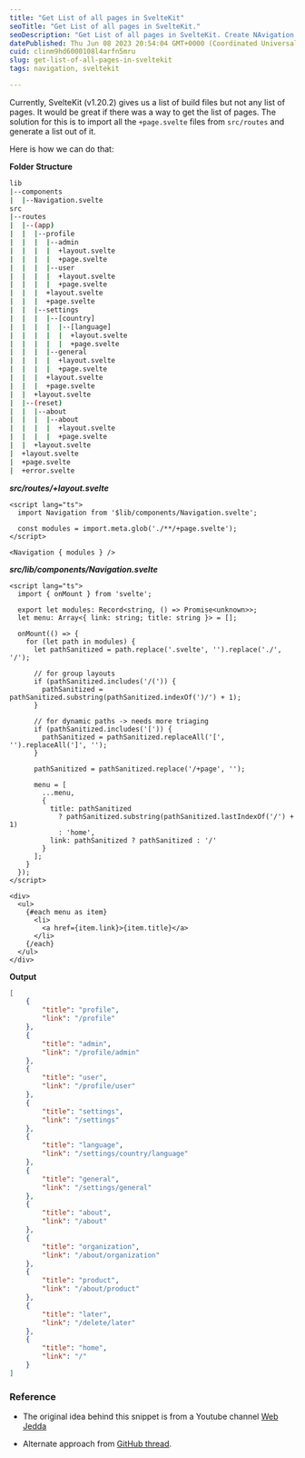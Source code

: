 ```yaml
---
title: "Get List of all pages in SvelteKit"
seoTitle: "Get List of all pages in SvelteKit."
seoDescription: "Get List of all pages in SvelteKit. Create NAvigation bar in SvelteKit."
datePublished: Thu Jun 08 2023 20:54:04 GMT+0000 (Coordinated Universal Time)
cuid: clinm9hd6000108l4arfn5mru
slug: get-list-of-all-pages-in-sveltekit
tags: navigation, sveltekit

---
```


Currently, SvelteKit (v1.20.2) gives us a list of build files but not any list of pages. It would be great if there was a way to get the list of pages. The solution for this is to import all the `+page.svelte` files from `src/routes` and generate a list out of it.

Here is how we can do that:

**Folder Structure**

```bash
lib
|--components
|  |--Navigation.svelte
src
|--routes
|  |--(app)
|  |  |--profile
|  |  |  |--admin
|  |  |  |  +layout.svelte
|  |  |  |  +page.svelte
|  |  |  |--user
|  |  |  |  +layout.svelte
|  |  |  |  +page.svelte
|  |  |  +layout.svelte
|  |  |  +page.svelte
|  |  |--settings
|  |  |  |--[country]
|  |  |  |  |--[language]
|  |  |  |  |  +layout.svelte
|  |  |  |  |  +page.svelte
|  |  |  |--general
|  |  |  |  +layout.svelte
|  |  |  |  +page.svelte
|  |  |  +layout.svelte
|  |  |  +page.svelte
|  |  +layout.svelte
|  |--(reset)
|  |  |--about
|  |  |  |--about
|  |  |  |  +layout.svelte
|  |  |  |  +page.svelte
|  |  +layout.svelte
|  +layout.svelte
|  +page.svelte
|  +error.svelte
```

***src/routes/+layout.svelte***

```svelte
<script lang="ts">
  import Navigation from '$lib/components/Navigation.svelte';

  const modules = import.meta.glob('./**/+page.svelte');
</script>

<Navigation { modules } />
```

***src/lib/components/Navigation.svelte***

```svelte
<script lang="ts">
  import { onMount } from 'svelte';

  export let modules: Record<string, () => Promise<unknown>>;
  let menu: Array<{ link: string; title: string }> = [];

  onMount(() => {
    for (let path in modules) {
      let pathSanitized = path.replace('.svelte', '').replace('./', '/');

      // for group layouts
      if (pathSanitized.includes('/(')) {
        pathSanitized = pathSanitized.substring(pathSanitized.indexOf(')/') + 1);
      }

      // for dynamic paths -> needs more triaging
      if (pathSanitized.includes('[')) {
        pathSanitized = pathSanitized.replaceAll('[', '').replaceAll(']', '');
      }

      pathSanitized = pathSanitized.replace('/+page', '');

      menu = [
        ...menu,
        {
          title: pathSanitized
            ? pathSanitized.substring(pathSanitized.lastIndexOf('/') + 1)
            : 'home',
          link: pathSanitized ? pathSanitized : '/'
        }
      ];
    }
  });
</script>

<div>
  <ul>
    {#each menu as item}
      <li>
        <a href={item.link}>{item.title}</a>
      </li>
    {/each}
  </ul>
</div>
```

**Output**

```json
[
    {
        "title": "profile",
        "link": "/profile"
    },
    {
        "title": "admin",
        "link": "/profile/admin"
    },
    {
        "title": "user",
        "link": "/profile/user"
    },
    {
        "title": "settings",
        "link": "/settings"
    },
    {
        "title": "language",
        "link": "/settings/country/language"
    },
    {
        "title": "general",
        "link": "/settings/general"
    },
    {
        "title": "about",
        "link": "/about"
    },
    {
        "title": "organization",
        "link": "/about/organization"
    },
    {
        "title": "product",
        "link": "/about/product"
    },
    {
        "title": "later",
        "link": "/delete/later"
    },
    {
        "title": "home",
        "link": "/"
    }
]
```

### Reference

* The original idea behind this snippet is from a Youtube channel [Web Jedda](https://youtu.be/Y_NE2R3HuOU)
    
* Alternate approach from [GitHub thread](https://github.com/sveltejs/kit/issues/923#issuecomment-1567052262).